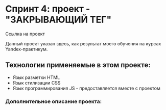 # Спринт 4: проект - "ЗАКРЫВАЮЩИЙ ТЕГ"
Сcылка на проект 
  
Данный проект указан здесь, как результат моего обучения на курсах Yandex-практикум.  
## Технологии применяемые в этом проекте:  
* Язык разметки HTML
* Язык стилизации CSS 
* Язык программирования JS - предоставляется вместе с проектом

### Дополнительное описание проекта:
